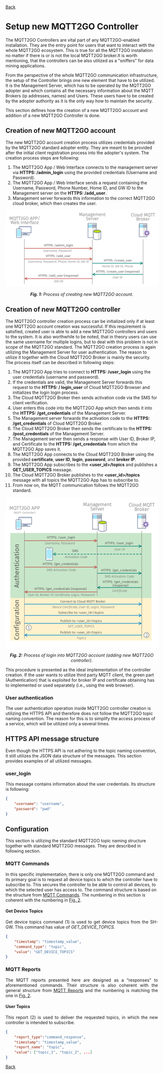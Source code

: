 [Back](./index.md#add-devices)
# Setup new MQTT2GO Controller
The MQTT2GO Controllers are vital part of any MQTT2GO-enabled installation. They are the entry point for users that want to interact with the whole MQTT2GO ecosystem. This is true for all the MQTT2GO installation no matter if there is or is not the local MQTT2GO broker.It is worth mentioning, that the controllers can be also utilized as a "sniffers" for data mining applications.

From the perspective of the whole MQTT2GO communication infrastructure, the setup of the Controller brings one new element that have to be utilized. It is the Management Server, which has to be operated by the MQTT2GO adopter and which contains all the necessary information about the MQTT Brokers (ip addresses, names) and Users. These users have to be created by the adopter authority as it is the only way how to maintain the security.

This section defines how the creation of a new MQTT2GO account and addition of a new MQTT2GO Controller is done.

## Creation of new MQTT2GO account
The new MQTT2GO account creation process utilizes credentials provided by the MQTT2GO standard adopter entity. They are meant to be provided after the initial client registration process into the adopter's system. The creation process steps are following:

1. The MQTT2GO App / Web Interface connects to the management server via __HTTPS: /admin_login__ using the provided credentials (Username and Password).
1. The MQTT2GO App / Web Interface sends a request containing the Username, Password, Phone Number, Home ID, and GW ID to the Management server on the  __HTTPS: /add_user__.
1. Management server forwards this information to the correct MQTT2GO cloud broker, which then creates the user.

<p align="center" >
	<img src="create_account.svg" alt="Process of creating new MQTT2GO account">
</p>
<p align="center" >
	<a name="create-account-fig"></a><em><strong>Fig. 1:</strong> Process of creating new MQTT2GO account.</em>
</p>

## Creation of new MQTT2GO controller
The MQTT2GO controller creation process can be initialized only if at least one MQTT2GO account creation was successful. If this requirement is satisfied, created user is able to add a new MQTT2GO controllers and users to the system. It is also worthwhile to be noted, that in theory users can use the same username for multiple logins, but to deal with this problem is not in scope of the MQTT2GO standard. The MQTT2GO creation process is again utilizing the Management Server for user authentication. The reason to utilize it together with the Cloud MQTT2GO Broker is mainly the security. The process itself can be described in following steps:
1. The MQTT2GO App tries to connect to __HTTPS: /user_login__ using the user credentials (username and password).
1. If the credentials are valid, the Management Server forwards this request to the __HTTPS: / login_user__ of Cloud MQTT2GO Browser and initializes the login login process.
1. The Cloud MQTT2GO Broker then sends activation code via the SMS for client verification.
1. User enters this code into the MQTT2GO App which then sends it into the __HTTPS: /get_credentials__ of the Management Server.
1. The Management server forwards the activation code to the __HTTPS: /get_credentials__ of Cloud MQTT2GO Broker.
1. The Cloud MQTT2GO Broker then sends the certificate to the __HTTPS: /post_credentials__ of the Management Server.
1. The Management server then sends a response with User ID, Broker IP, and Certificate to the __HTTPS: /get_credentials__ from which the MQTT2GO App saves it.
1. The MQTT2GO App connects to the Cloud MQTT2GO Broker using the provided __certificate__,  __user ID__, __login__, __password__, and __broker IP__.
1. The MQTT2GO App subscribes to the __\<user_id\>/topics__ and publishes a __GET_USER_TOPICS__ message.
1. The Cloud MQTT2GO Broker publishes to the __\<user_id\>/topics__ message with all topics the MQTT2GO App has to subscribe to.
1. From now on, the MQTT communication follows the MQTT2GO standard.

<p align="center" >
	<img src="mqtt_controller_login.svg" alt="Process of login into MQTT2GO account">
</p>
<p align="center" >
	<a name="add-devices-fig"></a><em><strong>Fig. 2:</strong> Process of login into MQTT2GO account (adding new MQTT2GO controller).</em>
</p>

This procedure is presented as the ideal implementation of the controller creation. If the user wants to utilize third party MQTT client, the green part (Authentication) that is exploited for broker IP and certificate obtaining has to implemented or used separately (i.e., using the web browser). 

### User authentication
The user authentication operation inside MQTT2GO controller creation is utilizing the HTTPS API and therefore does not follow the MQTT2GO topic naming convention. The reason for this is to simplify the access process of a service, which will be utilized only a several times. 

## HTTPS API message structure
Even though the HTTPS API is not adhering to the topic naming convention, it still utilizes the JSON data structure of the messages. This section provides examples of all utilized messages.

### user_login
This message contains information about the user credentials. Its structure is following:
```json
{	
	"username": "username",
	"password": "pwd"
}
```

## Configuration
This section is utilizing the standard MQTT2GO topic naming structure together with standard MQTT2GO messages. They are described in following section.

### MQTT Commands
In this specific implementation, there is only one MQTT2GO command and its primary goal is to request all device topics to which the controller have to subscribe to. This secures the controller to be able to control all devices, to which the selected user has access to. The command structure is based on the structure from <a href="./mqtt2go-commands#mqtt_commands">MQTT Commands</a>. The numbering in this section is coherent with the numbering in <a href="#add-devices-fig">Fig. 2</a>.

#### Get Device Topics
<p align="justify">
Get device topics command (1) is used to get device topics from the SH-GW. This command has value of <em>GET_DEVICE_TOPICS</em>.
</p>

```json
{
	"timestamp": "timestamp_value",
	"command_type": "topic",
	"value": "GET_DEVICE_TOPICS"
}
```

### MQTT Reports
<p align="justify">
The MQTT reports presented here are designed as a “responses” to aforementioned commands. Their structure is also coherent with the general structure from <a href="./mqtt2go-commands#mqtt_reports">MQTT Reports</a> and the numbering is matching the one in <a href="#add-devices-fig">Fig. 2</a>.
</p>

#### User Topics
<p align="justify">
This report (2) is used to deliver the requested topics, in which the new controller is intended to subscribe.
</p>

```json
{
	"report_type":"command_response",
	"timestamp": "timestamp_value",
	"report_name": "topic",
	"value": ["topic_1", "topic_2", ...]
}
```

[Back](./index.md#add-devices)
